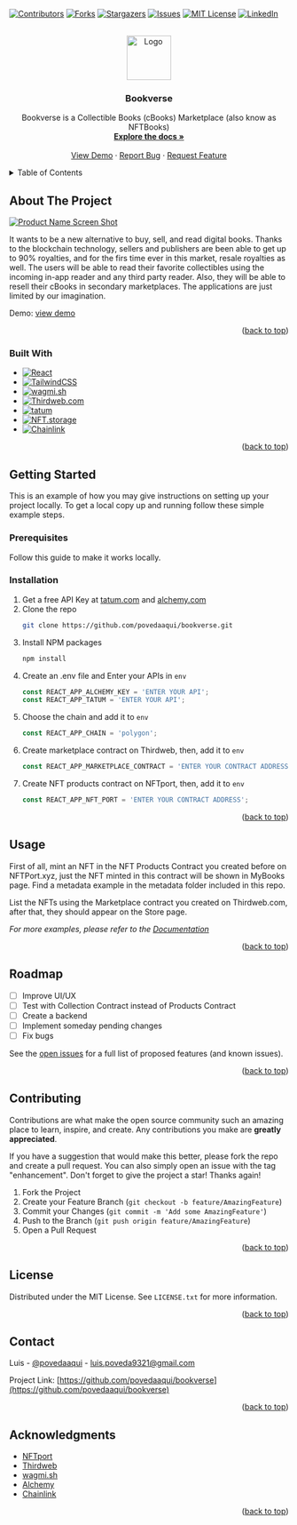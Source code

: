 <!-- Improved compatibility of back to top link: See: https://github.com/othneildrew/Best-README-Template/pull/73 -->
<a name="readme-top"></a>
<!--
*** Thanks for checking out the Best-README-Template. If you have a suggestion
*** that would make this better, please fork the repo and create a pull request
*** or simply open an issue with the tag "enhancement".
*** Don't forget to give the project a star!
*** Thanks again! Now go create something AMAZING! :D
-->



<!-- PROJECT SHIELDS -->
<!--
*** I'm using markdown "reference style" links for readability.
*** Reference links are enclosed in brackets [ ] instead of parentheses ( ).
*** See the bottom of this document for the declaration of the reference variables
*** for contributors-url, forks-url, etc. This is an optional, concise syntax you may use.
*** https://www.markdownguide.org/basic-syntax/#reference-style-links
-->
[![Contributors][contributors-shield]][contributors-url]
[![Forks][forks-shield]][forks-url]
[![Stargazers][stars-shield]][stars-url]
[![Issues][issues-shield]][issues-url]
[![MIT License][license-shield]][license-url]
[![LinkedIn][linkedin-shield]][linkedin-url]



<!-- PROJECT LOGO -->
<br />
<div align="center">
  <a href="https://github.com/povedaaqui/bookverse">
    <img src="images/logo.png" alt="Logo" width="80" height="80">
  </a>

<h3 align="center">Bookverse</h3>

  <p align="center">
    Bookverse is a Collectible Books (cBooks) Marketplace (also know as NFTBooks)
    <br />
    <a href="https://github.com/povedaaqui/bookverse"><strong>Explore the docs »</strong></a>
    <br />
    <br />
    <a href="https://bookverse.vercel.app/">View Demo</a>
    ·
    <a href="https://github.com/povedaaqui/bookverse/issues">Report Bug</a>
    ·
    <a href="https://github.com/povedaaqui/bookverse/issues">Request Feature</a>
  </p>
</div>



<!-- TABLE OF CONTENTS -->
<details>
  <summary>Table of Contents</summary>
  <ol>
    <li>
      <a href="#about-the-project">About The Project</a>
      <ul>
        <li><a href="#built-with">Built With</a></li>
      </ul>
    </li>
    <li>
      <a href="#getting-started">Getting Started</a>
      <ul>
        <li><a href="#prerequisites">Prerequisites</a></li>
        <li><a href="#installation">Installation</a></li>
      </ul>
    </li>
    <li><a href="#usage">Usage</a></li>
    <li><a href="#roadmap">Roadmap</a></li>
    <li><a href="#contributing">Contributing</a></li>
    <li><a href="#license">License</a></li>
    <li><a href="#contact">Contact</a></li>
    <li><a href="#acknowledgments">Acknowledgments</a></li>
  </ol>
</details>



<!-- ABOUT THE PROJECT -->
## About The Project

[![Product Name Screen Shot][product-screenshot]](https://example.com)

It wants to be a new alternative to buy, sell, and read digital books. Thanks to the blockchain technology, sellers and publishers are been able to get up to 90% royalties, and for the firs time ever in this market, resale royalties as well. The users will be able to read their favorite collectibles using the incoming in-app reader and any third party reader. Also, they will be able to resell their cBooks in secondary marketplaces. The applications are just limited by our imagination.

Demo: <a href="https://bookverse.vercel.app/">view demo</a>

<p align="right">(<a href="#readme-top">back to top</a>)</p>



### Built With

* [![React][React.js]][React-url]
* [![TailwindCSS][TailwindCSS]][TailwindCSS]
* [![wagmi.sh][wagmi.sh]][wagmi.sh]
* [![Thirdweb.com][Thirdweb.com]][Thirdweb.com]
* [![tatum][tatum]][Tatum]
* [![NFT.storage][NFT.storage]][NFT.storage]
* [![Chainlink][Chainlink]][Chainlink]

<p align="right">(<a href="#readme-top">back to top</a>)</p>



<!-- GETTING STARTED -->
## Getting Started

This is an example of how you may give instructions on setting up your project locally.
To get a local copy up and running follow these simple example steps.

### Prerequisites

Follow this guide to make it works locally.

### Installation

1. Get a free API Key at [tatum.com](https://tatum.com) and [alchemy.com](https://alchemy.com)
2. Clone the repo
   ```sh
   git clone https://github.com/povedaaqui/bookverse.git
   ```
3. Install NPM packages
   ```sh
   npm install
   ```
4. Create an .env file and Enter your APIs in `env`
   ```js
   const REACT_APP_ALCHEMY_KEY = 'ENTER YOUR API';
   const REACT_APP_TATUM = 'ENTER YOUR API';
   ```
5. Choose the chain and add it to `env`
   ```js
   const REACT_APP_CHAIN = 'polygon';
   ```
6. Create marketplace contract on Thirdweb, then, add it to `env`
   ```js
   const REACT_APP_MARKETPLACE_CONTRACT = 'ENTER YOUR CONTRACT ADDRESS';
   ```
7. Create NFT products contract on NFTport, then, add it to `env`
   ```js
   const REACT_APP_NFT_PORT = 'ENTER YOUR CONTRACT ADDRESS';
   ```

<p align="right">(<a href="#readme-top">back to top</a>)</p>



<!-- USAGE EXAMPLES -->
## Usage

First of all, mint an NFT in the NFT Products Contract you created before on NFTPort.xyz, just the NFT minted in this contract will be shown in MyBooks page. Find a metadata example in the metadata folder included in this repo.

List the NFTs using the Marketplace contract you created on Thirdweb.com, after that, they should appear on the Store page.

_For more examples, please refer to the [Documentation](https://github.com/PovedaAqui/bookverse)_

<p align="right">(<a href="#readme-top">back to top</a>)</p>



<!-- ROADMAP -->
## Roadmap

- [ ] Improve UI/UX
- [ ] Test with Collection Contract instead of Products Contract
- [ ] Create a backend
- [ ] Implement someday pending changes
- [ ] Fix bugs

See the [open issues](https://github.com/povedaaqui/bookverse/issues) for a full list of proposed features (and known issues).

<p align="right">(<a href="#readme-top">back to top</a>)</p>



<!-- CONTRIBUTING -->
## Contributing

Contributions are what make the open source community such an amazing place to learn, inspire, and create. Any contributions you make are **greatly appreciated**.

If you have a suggestion that would make this better, please fork the repo and create a pull request. You can also simply open an issue with the tag "enhancement".
Don't forget to give the project a star! Thanks again!

1. Fork the Project
2. Create your Feature Branch (`git checkout -b feature/AmazingFeature`)
3. Commit your Changes (`git commit -m 'Add some AmazingFeature'`)
4. Push to the Branch (`git push origin feature/AmazingFeature`)
5. Open a Pull Request

<p align="right">(<a href="#readme-top">back to top</a>)</p>



<!-- LICENSE -->
## License

Distributed under the MIT License. See `LICENSE.txt` for more information.

<p align="right">(<a href="#readme-top">back to top</a>)</p>



<!-- CONTACT -->
## Contact

Luis - [@povedaaqui](https://twitter.com/povedaaqui) - luis.poveda9321@gmail.com

Project Link: [https://github.com/povedaaqui/bookverse](https://github.com/povedaaqui/bookverse)

<p align="right">(<a href="#readme-top">back to top</a>)</p>



<!-- ACKNOWLEDGMENTS -->
## Acknowledgments

* [NFTport](https://nftport.xyz)
* [Thirdweb](https://thirdweb.com)
* [wagmi.sh](https://wagmi.sh)
* [Alchemy](https://alchemy.com)
* [Chainlink](https://chain.link)

<p align="right">(<a href="#readme-top">back to top</a>)</p>



<!-- MARKDOWN LINKS & IMAGES -->
<!-- https://www.markdownguide.org/basic-syntax/#reference-style-links -->
[contributors-shield]: https://img.shields.io/github/contributors/povedaaqui/bookverse.svg?style=for-the-badge
[contributors-url]: https://github.com/povedaaqui/bookverse/graphs/contributors
[forks-shield]: https://img.shields.io/github/forks/povedaaqui/bookverse.svg?style=for-the-badge
[forks-url]: https://github.com/povedaaqui/bookverse/network/members
[stars-shield]: https://img.shields.io/github/stars/povedaaqui/bookverse.svg?style=for-the-badge
[stars-url]: https://github.com/povedaaqui/bookverse/stargazers
[issues-shield]: https://img.shields.io/github/issues/povedaaqui/bookverse.svg?style=for-the-badge
[issues-url]: https://github.com/povedaaqui/bookverse/issues
[license-shield]: https://img.shields.io/github/license/povedaaqui/bookverse.svg?style=for-the-badge
[license-url]: https://github.com/povedaaqui/bookverse/blob/master/LICENSE.txt
[linkedin-shield]: https://img.shields.io/badge/-LinkedIn-black.svg?style=for-the-badge&logo=linkedin&colorB=555
[linkedin-url]: https://linkedin.com/in/luiscarlospoveda
[product-screenshot]: images/screenshot.png
[Next.js]: https://img.shields.io/badge/next.js-000000?style=for-the-badge&logo=nextdotjs&logoColor=white
[Next-url]: https://nextjs.org/
[React.js]: https://img.shields.io/badge/React-20232A?style=for-the-badge&logo=react&logoColor=61DAFB
[React-url]: https://reactjs.org/
[Vue.js]: https://img.shields.io/badge/Vue.js-35495E?style=for-the-badge&logo=vuedotjs&logoColor=4FC08D
[Vue-url]: https://vuejs.org/
[Angular.io]: https://img.shields.io/badge/Angular-DD0031?style=for-the-badge&logo=angular&logoColor=white
[Angular-url]: https://angular.io/
[Svelte.dev]: https://img.shields.io/badge/Svelte-4A4A55?style=for-the-badge&logo=svelte&logoColor=FF3E00
[Svelte-url]: https://svelte.dev/
[Laravel.com]: https://img.shields.io/badge/Laravel-FF2D20?style=for-the-badge&logo=laravel&logoColor=white
[Laravel-url]: https://laravel.com
[Bootstrap.com]: https://img.shields.io/badge/Bootstrap-563D7C?style=for-the-badge&logo=bootstrap&logoColor=white
[Bootstrap-url]: https://getbootstrap.com
[JQuery.com]: https://img.shields.io/badge/jQuery-0769AD?style=for-the-badge&logo=jquery&logoColor=white
[JQuery-url]: https://jquery.com 
[TailwindCSS]: https://img.shields.io/badge/Tailwind_CSS-38B2AC?style=for-the-badge&logo=tailwind-css&logoColor=white
[wagmi.sh]: https://img.shields.io/badge/wagmi.sh-wagmi.sh-black
[nftport.xyz]: https://img.shields.io/badge/nftport.xyz-nftport.xyz-black
[Thirdweb.com]: https://img.shields.io/badge/thirdweb.com-thirdweb.com-purple
[Chainlink]: https://img.shields.io/badge/chainlink-chain.link-blue
[NFT.storage]: https://img.shields.io/badge/NFT.storage-NFT.storage-yellow
[Tatum]: https://img.shields.io/badge/Tatum-Tatum.io-blue